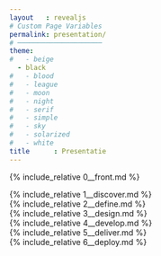 ```yaml
---
layout   : revealjs
# Custom Page Variables
permalink: presentation/
# ─────────────────────
theme:
#   - beige
  - black
#   - blood
#   - league
#   - moon
#   - night
#   - serif
#   - simple
#   - sky
#   - solarized
#   - white
title      : Presentatie
---
```

{% include_relative 0__front.md %}
<section>
    {% include_relative 1__discover.md %}
</section>
<section>
    {% include_relative 2__define.md %}
</section>
<section>
    {% include_relative 3__design.md %}
</section>
<section>
    {% include_relative 4__develop.md %}
</section>
<section>
    {% include_relative 5__deliver.md %}
</section>
<section>
    {% include_relative 6__deploy.md %}
</section>